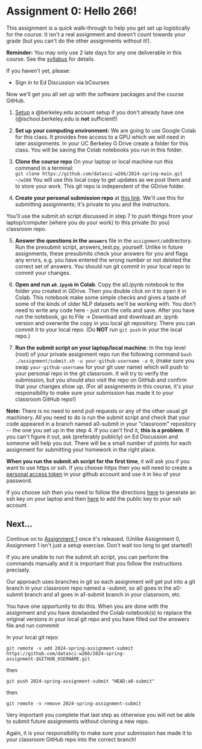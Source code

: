 # Assignment 0:  Hello 266!

This assignment is a quick walk-through to help you get set up logistically for the course.  It isn't a real assignment and doesn't count towards your grade (but you can't do the other assignments without it!).

**Reminder:** You may only use 2 late days for any one deliverable in this course.  See the [syllabus](../../syllabus/) for details.

If you haven't yet, please:

- Sign in to Ed Discussion via bCourses

Now we'll get you all set up with the software packages and the course GitHub.

1. [Setup](https://calmail.berkeley.edu/manage/account/create_account) a @berkeley.edu account setup if you don't already have one (@ischool.berkeley.edu is **not** sufficient!)

2. **Set up your computing environment:** We are going to use Google Colab for this class.  It provides free access to a GPU which we will need in later assignments.  In your UC Berkeley G Drive create a folder for this class.  You will be saving the Colab notebooks you run in this folder.

3. **Clone the course repo** On your laptop or local machine run this command in a terminal:  
`git clone https://github.com/datasci-w266/2024-spring-main.git ~/w266`
You will use this local copy to get updates as we post them and to store your work.  This git repo is independent of the GDrive folder.

4. **Create your personal submission repo** at [this link](https://classroom.github.com/a/4FTDHHnq). We'll use this for submitting assignments; it's private to you and the instructors. 

You'll use the submit.sh script discussed in step 7 to push things from your laptop/computer (where you do your work) to this private (to you) classroom repo.


5. **Answer the questions in the `answers`** file in the `assignment/a0`directory.  Run the presubmit script, answers\_test.py, yourself.  Unlike in future assignments, these presubmits check your answers for you and flags any errors, e.g. you have entered the wrong number or not deleted the correct set of answers. You should run git commit in your local repo to commit your changes.

6. **Open and run `a0.ipynb` in Colab**. Copy the a0.ipynb notebook to the folder you created in GDrive. Then you double click on it to open it in Colab.  This notebook make some simple checks and gives a taste of some of the kinds of older NLP datasets we'll be working with. You don't need to write any code here - just run the cells and save.  After you have run the notebook, go to File -> Download and download an .ipynb version and overwrite the copy in you local git repository. There you can commit it to your local repo. (Do **NOT** run `git push` in your the local repo.)


7. **Run the submit script on your laptop/local machine**: In the top level (root) of your private assignment repo run the following command `bash ./assignment/submit.sh -u your-github-username -a 0`, (make sure you swap `your-github-username` for your git user name) which will push to your personal repo in the git classroom. It will try to verify the submission, but you should also visit the repo on GitHub and confirm that your changes show up.  (For all assignments in this course, it's your responsibility to make sure your submission has made it to your classroom GitHub repo!) 

**Note:** There is no need to send pull requests or any of the other usual git machinery.  All you need to do is run the submit script and check that your code appeared in a branch named a0-submit in your "classroom" repository -- the one you set up in the step 4.  If you can't find it, **this is a problem**.  If you can't figure it out, ask (preferably publicly) on Ed Discussion and someone will help you out.  There will be a small number of points for each assignment for submitting your homework in the right place.

**When you run the submit.sh script for the first time**, it will ask you if you want to use https or ssh.  If you choose https then you will need to create a [personal access token](https://docs.github.com/en/authentication/keeping-your-account-and-data-secure/creating-a-personal-access-token) in your github account and use it in lieu of your password. 

If you choose ssh then you need to follow the directions [here](https://docs.github.com/en/authentication/connecting-to-github-with-ssh/generating-a-new-ssh-key-and-adding-it-to-the-ssh-agent) to generate an ssh key on your laptop and then [here](https://docs.github.com/en/authentication/connecting-to-github-with-ssh/adding-a-new-ssh-key-to-your-github-account) to add the public key to your ssh account.

## Next...

Continue on to [Assignment 1](../a1/) once it's released.  (Unlike Assignment 0, Assignment 1 isn't just a setup exercise.  Don't wait too long to get started!)

If you are unable to run the submit.sh script, you can perform the commands manually and it is important that you follow the instructions precisely.

Our approach uses branches in git so each assignment will get put into a git branch in your classroom repo named a *<number>*-submit, so a0 goes in the a0-submit branch and a1 goes in a1-submit branch in your classroom, etc.

You have one opportunity to do this.  When you are done with the assignment and you have dowlaoded the Colab notebook(s) to replace the original versions in your local git repo and you have filled out the answers file and run commmit


In your local git repo:

`
git remote -v add 2024-spring-assignment-submit https://github.com/datasci-w266/2024-spring-assignment-$GITHUB_USERNAME.git
`

then

`
git push 2024-spring-assignment-submit "HEAD:a0-submit"
`

then

`
git remote -v remove 2024-spring-assignment-submit
`


Very important you complete that last step as otherwise you will not be able to submit future assignments without cloning a new repo.

Again, it is your responsibility to make sure your submission has made it to your classroom GitHub repo into the correct branch!
